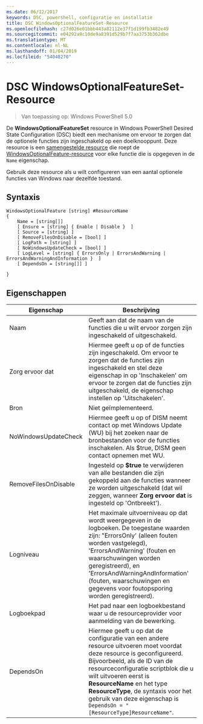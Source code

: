 ```yaml
---
ms.date: 06/12/2017
keywords: DSC, powershell, configuratie en installatie
title: DSC WindowsOptionalFeatureSet-Resource
ms.openlocfilehash: c27d026e01bbb443a82112e37f1d199fb3482e49
ms.sourcegitcommit: e04292a9c10de9a8391d529b7f7aa3753b362dbe
ms.translationtype: MT
ms.contentlocale: nl-NL
ms.lasthandoff: 01/04/2019
ms.locfileid: "54048270"
---
```

# <a name="dsc-windowsoptionalfeatureset-resource"></a>DSC WindowsOptionalFeatureSet-Resource

> Van toepassing op: Windows PowerShell 5.0

De **WindowsOptionalFeatureSet** resource in Windows PowerShell Desired State Configuration (DSC) biedt een mechanisme om ervoor te zorgen dat de optionele functies zijn ingeschakeld op een doelknooppunt.
Deze resource is een [samengestelde resource](../../../resources/authoringResourceComposite.md) die roept de [WindowsOptionalFeature-resource](windowsOptionalFeatureResource.md) voor elke functie die is opgegeven in de `Name` eigenschap.

Gebruik deze resource als u wilt configureren van een aantal optionele functies van Windows naar dezelfde toestand.

## <a name="syntax"></a>Syntaxis

```
WindowsOptionalFeature [string] #ResourceName
{
    Name = [string[]]
    [ Ensure = [string] { Enable | Disable }  ]
    [ Source = [string] ]
    [ RemoveFilesOnDisable = [bool] ]
    [ LogPath = [string] ]
    [ NoWindowsUpdateCheck = [bool] ]
    [ LogLevel = [string] { ErrorsOnly | ErrorsAndWarning | ErrorsAndWarningAndInformation }  ]
    [ DependsOn = [string[]] ]

}
```

## <a name="properties"></a>Eigenschappen

|  Eigenschap  |  Beschrijving   |
|---|---|
| Naam| Geeft aan dat de naam van de functies die u wilt ervoor zorgen zijn ingeschakeld of uitgeschakeld.|
| Zorg ervoor dat| Hiermee geeft u op of de functies zijn ingeschakeld. Om ervoor te zorgen dat de functies zijn ingeschakeld en stel deze eigenschap in op 'Inschakelen' om ervoor te zorgen dat de functies zijn uitgeschakeld, de eigenschap instellen op 'Uitschakelen'.|
| Bron| Niet geïmplementeerd.|
| NoWindowsUpdateCheck| Hiermee geeft u op of DISM neemt contact op met Windows Update (WU) bij het zoeken naar de bronbestanden voor de functies inschakelen. Als $true, DISM geen contact opnemen met WU.|
| RemoveFilesOnDisable| Ingesteld op **$true** te verwijderen van alle bestanden die zijn gekoppeld aan de functies wanneer ze worden uitgeschakeld (dat wil zeggen, wanneer **Zorg ervoor dat** is ingesteld op 'Ontbreekt').|
| Logniveau| Het maximale uitvoerniveau op dat wordt weergegeven in de logboeken. De toegestane waarden zijn: "ErrorsOnly' (alleen fouten worden vastgelegd), 'ErrorsAndWarning' (fouten en waarschuwingen worden geregistreerd), en 'ErrorsAndWarningAndInformation' (fouten, waarschuwingen en gegevens voor foutopsporing worden geregistreerd).|
| Logboekpad| Het pad naar een logboekbestand waar u de resourceprovider voor aanmelding van de bewerking.|
| DependsOn| Hiermee geeft u op dat de configuratie van een andere resource uitvoeren moet voordat deze resource is geconfigureerd. Bijvoorbeeld, als de ID van de resourceconfiguratie scriptblok die u wilt uitvoeren eerst is __ResourceName__ en het type __ResourceType__, de syntaxis voor het gebruik van deze eigenschap is `DependsOn = "[ResourceType]ResourceName"`.|
